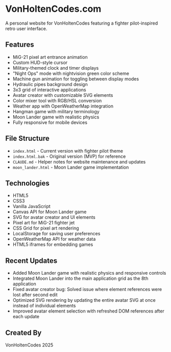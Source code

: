 # VonHoltenCodes.com

A personal website for VonHoltenCodes featuring a fighter pilot-inspired retro user interface.

## Features

- MiG-21 pixel art entrance animation
- Custom HUD-style cursor
- Military-themed clock and timer displays
- "Night Ops" mode with nightvision green color scheme 
- Machine gun animation for toggling between display modes
- Hydraulic pipes background design
- 3x3 grid of interactive applications
- Avatar creator with customizable SVG elements
- Color mixer tool with RGB/HSL conversion
- Weather app with OpenWeatherMap integration
- Hangman game with military terminology
- Moon Lander game with realistic physics
- Fully responsive for mobile devices

## File Structure

- `index.html` - Current version with fighter pilot theme
- `index.html.bak` - Original version (MVP) for reference
- `CLAUDE.md` - Helper notes for website maintenance and updates
- `moon_lander.html` - Moon Lander game implementation

## Technologies

- HTML5
- CSS3
- Vanilla JavaScript
- Canvas API for Moon Lander game
- SVG for avatar creator and UI elements
- Pixel art for MiG-21 fighter jet
- CSS Grid for pixel art rendering
- LocalStorage for saving user preferences
- OpenWeatherMap API for weather data
- HTML5 iframes for embedding games

## Recent Updates

- Added Moon Lander game with realistic physics and responsive controls
- Integrated Moon Lander into the main application grid as the 8th application
- Fixed avatar creator bug: Solved issue where element references were lost after second edit
- Optimized SVG rendering by updating the entire avatar SVG at once instead of individual elements
- Improved avatar element selection with refreshed DOM references after each update

## Created By

VonHoltenCodes 2025